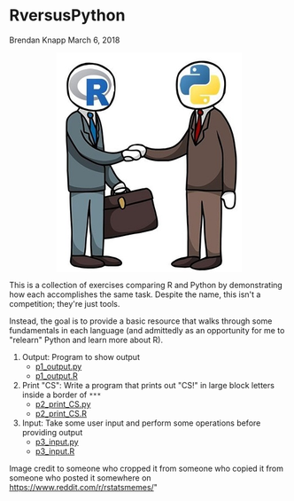 RversusPython
================
Brendan Knapp
March 6, 2018

<img src="README_image.JPG" width="335" style="display: block; margin: auto;" />

This is a collection of exercises comparing R and Python by demonstrating how each accomplishes the same task. Despite the name, this isn't a competition; they're just tools.

Instead, the goal is to provide a basic resource that walks through some fundamentals in each language (and admittedly as an opportunity for me to "relearn" Python and learn more about R).

1.  Output: Program to show output
    -   [p1\_output.py](Python/p1_output.py)
    -   [p1\_output.R](R/p1_output.R)
2.  Print "CS": Write a program that prints out "CS!" in large block letters inside a border of `***`
    -   [p2\_print\_CS.py](Python/p2_print_CS.py)
    -   [p2\_print\_CS.R](R/p2_print_CS.R)
3.  Input: Take some user input and perform some operations before providing output
    -   [p3\_input.py](Python/p3_input.py)
    -   [p3\_input.R](R/p3_input.R)

Image credit to someone who cropped it from someone who copied it from someone who posted it somewhere on <https://www.reddit.com/r/rstatsmemes/>"
